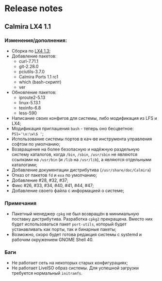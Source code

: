 # Release notes

## Calmira LX4 1.1

### Изменения/дополнения:

* Сборка по [LX4 1.3](https://lx4u.ru/rel/1.3/#/);
* Добавление пакетов:
    * curl-7.71.1
    * git-2.28.0
    * pciutils-3.7.0
    * Calmira Ports 1.1 rc1
    * which (bash-скрипт)
    * ver
* Обновление пакетов:
    * iproute2-5.13
    * linux-5.13.1
    * texinfo-6.8
    * less-590
* Написание своих конфигов для системы, либо модификация из LFS и LX4;
* Модификация приглашения `bash` - теперь оно бесцветное: `PS1='\u:\w\$ '`;
* Использование системы портов в кач-ве инструмента управления софтом по умолчанию;
* Возвращение на более безопасную и надёжную раздельную систему каталогов, когда `/bin`, `/sbin`, `/usr/sbin` не являются ссылками на `/usr/bin` (и `/lib` на `/usr/lib`), а являются отдельными каталогами;
* Добавление документации дистрибутива (`/usr/share/doc/Calmira`)
* Отказ от пакетов `fd` и `exa` по умолчанию;
* Добавление #28, #32, #37;
* Фикс #26, #33, #34, #40, #41, #44, #47;
* Добавление своего файла с информацией о системе;

### Примечания

* Пакетный менеджер `cpkg` не был возвращён в минимальную поставку дистрибутива. Разработка `cpkg2` прекращена. Вместо них будет использоваться пакет `port-utils`, который будет устанавливать как порты, так и бинарные пакеты;
* Возможно, скоро будет готова редакция системы с systemd и рабочим окружением GNOME Shell 40.

### Баги

* Не работает сеть на некоторых старых конфигурациях;
* Не работает LiveISO образ системы. Для успешной загрузки требуется нормальный `initramfs`.